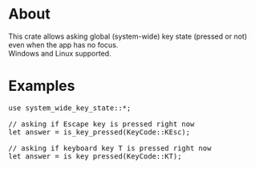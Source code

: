 # About
This crate allows asking global (system-wide) key state (pressed or not) even when the app has no focus.<br>
Windows and Linux supported.
# Examples
<pre>
use system_wide_key_state::*;

// asking if Escape key is pressed right now
let answer = is_key_pressed(KeyCode::KEsc);

// asking if keyboard key T is pressed right now
let answer = is_key_pressed(KeyCode::KT);
</pre>
